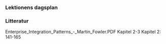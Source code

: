 ### Lektionens dagsplan


### Litteratur
Enterprise_Integration_Patterns_-_Martin_Fowler.PDF
Kapitel 2-3
Kapitel 2: 141-165
